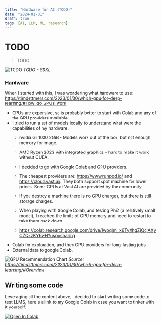 ```yaml
---
title: "Hardware for AI (TODO)"
date: "2024-01-31"
draft: true
tags: [AI, LLM, ML, research]
---
```


# TODO
> TODO

![TODO](../images/llm-arrive-late.png)
*TODO - SDXL*

### Hardware
When I started with this, I was wondering what hardware to use:
https://timdettmers.com/2023/01/30/which-gpu-for-deep-learning/#How_do_GPUs_work
- GPUs are expensive, so is probably better to start with Colab and any of the GPU providers available
- I tried to run a set of models locally to understand what were the capabilities of my hardware.
  - nvidia GT1030 2GiB - Models work out of the box, but not enough memory for image.
  - AMD Ryzen 2023 with integrated graphics - hard to make it work without CUDA.
  - I decided to go with Google Colab and GPU providers.
  - The cheapest providers are: https://www.runpod.io/ and https://cloud.vast.ai/. They both support spot machine for lower prices. Some GPUs at Vast AI are provided by the community.
  - If you destroy a machine there is no GPU charges, but there is still storage charges.

  - When playing with Google Colab, and testing Phi2 (a relatively small model), I reached the limits of GPU memory and need to restart to take them back down.
  - https://colab.research.google.com/drive/1woqimI_x6TyXhgZjQqiAXyCZQ5zKY6wH?usp=sharing
- Colab for exploration, and then GPU providers for long-lasting jobs
- External data to google Colab.

![GPU Recommendation Chart](../images/gpu-decision.png)
*Source: https://timdettmers.com/2023/01/30/which-gpu-for-deep-learning/#Overview*

## Writing some code
Leveraging all the content above, I decided to start writing some code to test LLMS, here's a link to my Google Colab in case you want to tinker with it yourself:

[![Open In Colab](https://colab.research.google.com/assets/colab-badge.svg)](https://colab.research.google.com/drive/1woqimI_x6TyXhgZjQqiAXyCZQ5zKY6wH?usp=sharing)
